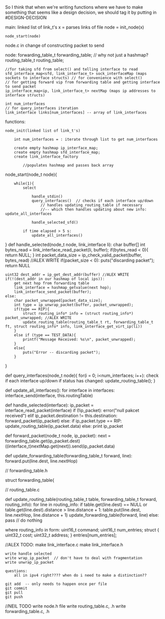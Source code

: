 So I think that when we're writing functions where we have to make something that
seems like a design decision, we should tag it by putting in #DESIGN-DECISION

main:
	linked list of link_t's x = parses links of file
	node = init_node(x)
	
	node_start(node)
	

node.c in change of constructing packet to send

node:
	forwarding_table_t forwarding_table; // why not just a hashmap?
	routing_table_t routing_table;
	
	//for taking sfd from select() and telling interface to read
	sfd_interface_map<sfd, link_interface_t> sock_interfaceMap (maps sockets to interface structs) // for convenience with select()
	// for getting forward vip from forwarding table and getting interface to send packet
	ip_interface_map<ip, link_interface_t> nextMap (maps ip addresses to interface structs)

	int num_interfaces
	// for query_interfaces iteration
	link_interface links[num_interfaces] -- array of link_interfaces
	

functions:

	node_init(linked list of link_t's)
	
		int num_interfaces = : iterate through list to get num_interfaces
	
		create empty hashmap ip_interface_map;
		create empty hashmap sfd_interface_map;
		create link_interface_factory
		
			//populates hashmap and passes back array

node_start(node_t node){
	
		while(1){
			select
			
				handle_stdin()
				query_interfaces()  // checks if each interface up/down
					// handles updating_routing_table if necessary 
					//-- which then handles updating about new info: update_all_interfaces
			
				handle_selected_sfd()
			
			if time elapsed > 5 s:
				update_all_interfaces()
				
		
}
def handle_selected(node_t node, link_interface li):
	char buffer[]
	int bytes_read = link_interface_read_packet(li, buffer);
	if(bytes_read < 0){
		return NULL;
	}
	int packet_data_size = ip_check_valid_packet(buffer, bytes_read) //ALEX WRITE
		if(packet_size < 0):
			puts("discarding packet");
			return NULL
			
	uint32 dest_addr = ip_get_dest_addr(buffer) //ALEX WRITE
	if(!(dest_addr in our hashmap of local ips)):
		get next hop from forwarding table
		link_interface = hashmap_getvalue(next hop);
		link_interface_send_packet(buffer);
	else:
		char packet_unwrapped[packet_data_size];
		int type = ip_unwrap_packet(buffer, packet_unwrapped);
		if(type == RIP){
			struct routing_info* info = (struct routing_info*) packet_unwrapped; //ALEX WRITE
			update_routing_table(routing_table_t rt, forwarding_table_t ft, struct routing_info* info, link_interface_get_virt_ip(li))
		}
		else if (type == TEST_DATA){
			printf("Message Received: %s\n", packet_unwrapped);
		}
		else{
			puts("Error -- discarding packet");
		}
}

def query_interfaces(node_t node){
	for(i = 0; i<num_interfaces; i++):
		check if each interface up/down
			if status has changed:
				update_routing_table();
}

def update_all_interfaces():
	for interface in interfaces:
		interface_send(interface, this.routingTable)
		
def handle_selected(interface):
	ip_packet = interface_read_packet(interface)
	if (!ip_packet):
		error("null pakcet received")
	elif ip_packet.destination != this.destination:
		forward_packet(ip_packet)
	else:
		if ip_packet.type == RIP:
			update_routing_table(ip_packet.data)
		else:
			print ip_packet
			
def forward_packet(node_t node, ip_packet):
	next = forwarding_table.get(ip_packet.dest)
	((interface_t)nextMap.get(next)).send(ip_packet.data)

			
def update_forwarding_table(forwarding_table_t forward, line):
	forward.put(line.dest, line.nextHop)
	
// forwarding_table.h

struct forwarding_table{


// routing_table.c

def update_routing_table(routing_table_t table, forwarding_table_t forward, routing_info):
	for line in routing_info:
		if table.get(line.dest) == NULL or table.get(line.dest).distance > line.distance + 1:
			table.put(line.dest, line.nextHop, line.distance + 1)
			update_forwarding_table(forward, line)
		else:
			pass // do nothing

where routing_info in form:
uint16_t command;
uint16_t num_entries;
struct {
uint32_t cost;
uint32_t address;
} entries[num_entries];
	

//ALEX TODO:
	make link_interface.c
	make link_interface.h

	write handle selected
	write wrap_ip_packet  // don't have to deal with fragmentation
	write unwrap_ip_packet
	
	questions:
		all in ipv4 right???? when do i need to make a distinction??
	
	git add  -- only needs to happen once per file
	git commit
	git pull
	git push
	
//NEIL TODO
	write node.h file
	write routing_table.c, .h
	write forwarding_table.c, .h
